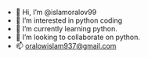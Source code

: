 - 👋 Hi, I’m @islamoralov99
- 👀 I’m interested in python coding
- 🌱 I’m currently learning python.
- 💞️ I’m looking to collaborate on python.
- 📫 oralowislam937@gmail.com

<!---
islamoralov99/islamoralov99 is a ✨ special ✨ repository because its `README.md` (this file) appears on your GitHub profile.
You can click the Preview link to take a look at your changes.
--->
